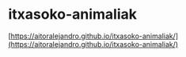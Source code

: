 # itxasoko-animaliak


[https://aitoralejandro.github.io/itxasoko-animaliak/](https://aitoralejandro.github.io/itxasoko-animaliak/)
